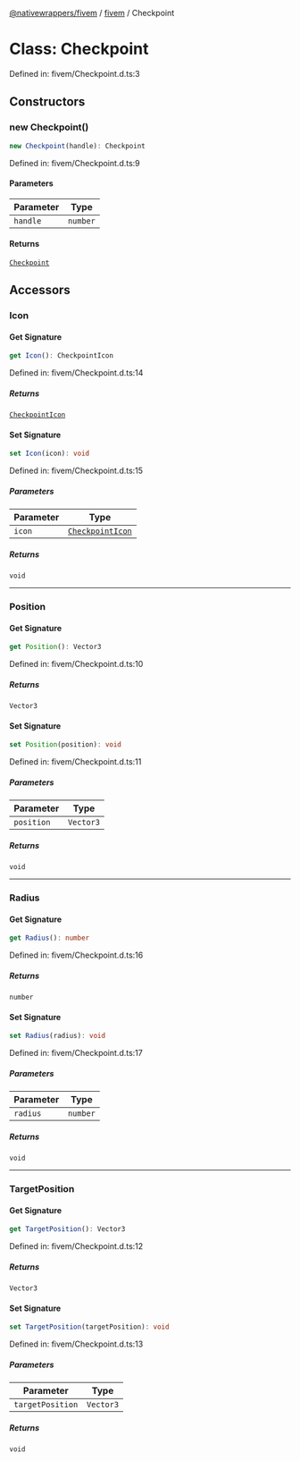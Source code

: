 [@nativewrappers/fivem](../../README.md) / [fivem](../README.md) / Checkpoint

# Class: Checkpoint

Defined in: fivem/Checkpoint.d.ts:3

## Constructors

### new Checkpoint()

```ts
new Checkpoint(handle): Checkpoint
```

Defined in: fivem/Checkpoint.d.ts:9

#### Parameters

| Parameter | Type |
| ------ | ------ |
| `handle` | `number` |

#### Returns

[`Checkpoint`](Checkpoint.md)

## Accessors

### Icon

#### Get Signature

```ts
get Icon(): CheckpointIcon
```

Defined in: fivem/Checkpoint.d.ts:14

##### Returns

[`CheckpointIcon`](../enumerations/CheckpointIcon.md)

#### Set Signature

```ts
set Icon(icon): void
```

Defined in: fivem/Checkpoint.d.ts:15

##### Parameters

| Parameter | Type |
| ------ | ------ |
| `icon` | [`CheckpointIcon`](../enumerations/CheckpointIcon.md) |

##### Returns

`void`

***

### Position

#### Get Signature

```ts
get Position(): Vector3
```

Defined in: fivem/Checkpoint.d.ts:10

##### Returns

`Vector3`

#### Set Signature

```ts
set Position(position): void
```

Defined in: fivem/Checkpoint.d.ts:11

##### Parameters

| Parameter | Type |
| ------ | ------ |
| `position` | `Vector3` |

##### Returns

`void`

***

### Radius

#### Get Signature

```ts
get Radius(): number
```

Defined in: fivem/Checkpoint.d.ts:16

##### Returns

`number`

#### Set Signature

```ts
set Radius(radius): void
```

Defined in: fivem/Checkpoint.d.ts:17

##### Parameters

| Parameter | Type |
| ------ | ------ |
| `radius` | `number` |

##### Returns

`void`

***

### TargetPosition

#### Get Signature

```ts
get TargetPosition(): Vector3
```

Defined in: fivem/Checkpoint.d.ts:12

##### Returns

`Vector3`

#### Set Signature

```ts
set TargetPosition(targetPosition): void
```

Defined in: fivem/Checkpoint.d.ts:13

##### Parameters

| Parameter | Type |
| ------ | ------ |
| `targetPosition` | `Vector3` |

##### Returns

`void`

